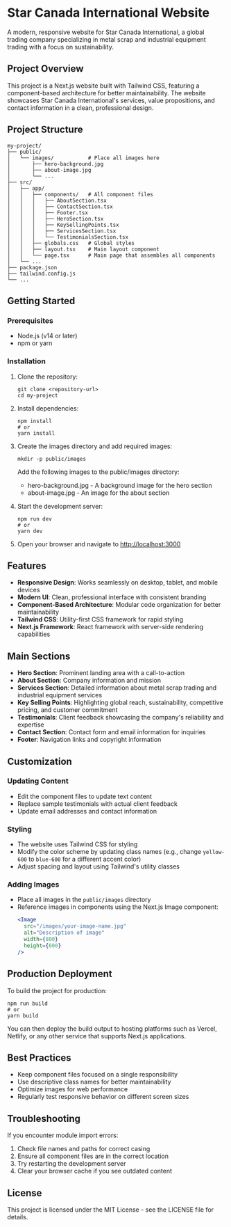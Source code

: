 # Star Canada International Website

A modern, responsive website for Star Canada International, a global trading company specializing in metal scrap and industrial equipment trading with a focus on sustainability.

## Project Overview

This project is a Next.js website built with Tailwind CSS, featuring a component-based architecture for better maintainability. The website showcases Star Canada International's services, value propositions, and contact information in a clean, professional design.

## Project Structure

```
my-project/
├── public/
│   └── images/           # Place all images here
│       ├── hero-background.jpg
│       ├── about-image.jpg
│       └── ...
├── src/
│   ├── app/
│   │   ├── components/   # All component files
│   │   │   ├── AboutSection.tsx
│   │   │   ├── ContactSection.tsx
│   │   │   ├── Footer.tsx
│   │   │   ├── HeroSection.tsx
│   │   │   ├── KeySellingPoints.tsx
│   │   │   ├── ServicesSection.tsx
│   │   │   └── TestimonialsSection.tsx
│   │   ├── globals.css   # Global styles
│   │   ├── layout.tsx    # Main layout component
│   │   └── page.tsx      # Main page that assembles all components
│   └── ...
├── package.json
├── tailwind.config.js
└── ...
```

## Getting Started

### Prerequisites

- Node.js (v14 or later)
- npm or yarn

### Installation

1. Clone the repository:
   ```
   git clone <repository-url>
   cd my-project
   ```

2. Install dependencies:
   ```
   npm install
   # or
   yarn install
   ```

3. Create the images directory and add required images:
   ```
   mkdir -p public/images
   ```
   
   Add the following images to the public/images directory:
   - hero-background.jpg - A background image for the hero section
   - about-image.jpg - An image for the about section

4. Start the development server:
   ```
   npm run dev
   # or
   yarn dev
   ```

5. Open your browser and navigate to [http://localhost:3000](http://localhost:3000)

## Features

- **Responsive Design**: Works seamlessly on desktop, tablet, and mobile devices
- **Modern UI**: Clean, professional interface with consistent branding
- **Component-Based Architecture**: Modular code organization for better maintainability
- **Tailwind CSS**: Utility-first CSS framework for rapid styling
- **Next.js Framework**: React framework with server-side rendering capabilities

## Main Sections

- **Hero Section**: Prominent landing area with a call-to-action
- **About Section**: Company information and mission
- **Services Section**: Detailed information about metal scrap trading and industrial equipment services
- **Key Selling Points**: Highlighting global reach, sustainability, competitive pricing, and customer commitment
- **Testimonials**: Client feedback showcasing the company's reliability and expertise
- **Contact Section**: Contact form and email information for inquiries
- **Footer**: Navigation links and copyright information

## Customization

### Updating Content

- Edit the component files to update text content
- Replace sample testimonials with actual client feedback
- Update email addresses and contact information

### Styling

- The website uses Tailwind CSS for styling
- Modify the color scheme by updating class names (e.g., change `yellow-600` to `blue-600` for a different accent color)
- Adjust spacing and layout using Tailwind's utility classes

### Adding Images

- Place all images in the `public/images` directory
- Reference images in components using the Next.js Image component:
  ```jsx
  <Image
    src="/images/your-image-name.jpg"
    alt="Description of image"
    width={800}
    height={600}
  />
  ```

## Production Deployment

To build the project for production:

```
npm run build
# or
yarn build
```

You can then deploy the build output to hosting platforms such as Vercel, Netlify, or any other service that supports Next.js applications.

## Best Practices

- Keep component files focused on a single responsibility
- Use descriptive class names for better maintainability
- Optimize images for web performance
- Regularly test responsive behavior on different screen sizes

## Troubleshooting

If you encounter module import errors:

1. Check file names and paths for correct casing
2. Ensure all component files are in the correct location
3. Try restarting the development server
4. Clear your browser cache if you see outdated content

## License

This project is licensed under the MIT License - see the LICENSE file for details.
